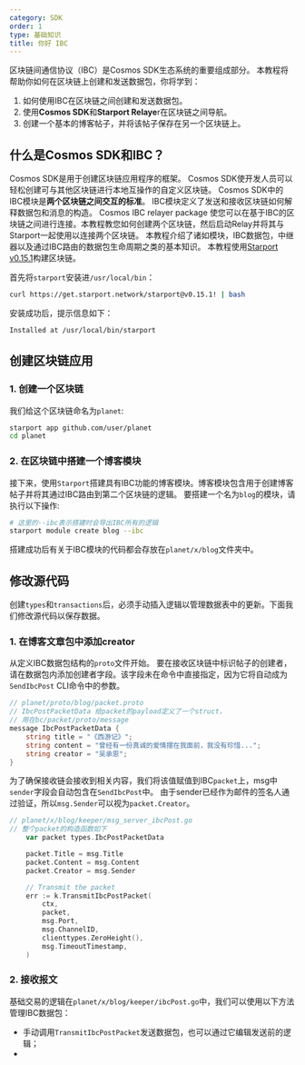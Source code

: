 ```yaml
---
category: SDK
order: 1
type: 基础知识
title: 你好 IBC
---
```


区块链间通信协议（IBC）是Cosmos SDK生态系统的重要组成部分。 本教程将帮助你如何在区块链上创建和发送数据包，你将学到：

1. 如何使用IBC在区块链之间创建和发送数据包。 
2. 使用**Cosmos SDK**和**Starport Relaye**r在区块链之间导航。 
3. 创建一个基本的博客帖子，并将该帖子保存在另一个区块链上。

## 什么是Cosmos SDK和IBC？

 Cosmos SDK是用于创建区块链应用程序的框架。 Cosmos SDK使开发人员可以轻松创建可与其他区块链进行本地互操作的自定义区块链。 Cosmos SDK中的IBC模块是**两个区块链之间交互的标准**。 IBC模块定义了发送和接收区块链如何解释数据包和消息的构造。 Cosmos IBC relayer package  使您可以在基于IBC的区块链之间进行连接。本教程教您如何创建两个区块链，然后启动Relay并将其与Starport一起使用以连接两个区块链。 本教程介绍了诸如模块，IBC数据包，中继器以及通过IBC路由的数据包生命周期之类的基本知识。 本教程使用[Starport v0.15.1](https://github.com/tendermint/starport)构建区块链。

 首先将`starport`安装进`/usr/local/bin`：

 ```bash
curl https://get.starport.network/starport@v0.15.1! | bash
 ```

 安装成功后，提示信息如下：

 ```bash
Installed at /usr/local/bin/starport
 ```

 ## 创建区块链应用

### 1. 创建一个区块链

我们给这个区块链命名为`planet`:

```bash
starport app github.com/user/planet
cd planet
```

### 2. 在区块链中搭建一个博客模块

接下来，使用`Starport`搭建具有IBC功能的博客模块。博客模块包含用于创建博客帖子并将其通过IBC路由到第二个区块链的逻辑。 要搭建一个名为`blog`的模块，请执行以下操作:

```bash
# 这里的--ibc表示搭建时会导出IBC所有的逻辑
starport module create blog --ibc
```

搭建成功后有关于IBC模块的代码都会存放在`planet/x/blog`文件夹中。

## 修改源代码

创建`types`和`transactions`后，必须手动插入逻辑以管理数据表中的更新。下面我们修改源代码以保存数据。

### 1. 在博客文章包中添加creator

从定义IBC数据包结构的`proto`文件开始。 要在接收区块链中标识帖子的创建者，请在数据包内添加创建者字段。该字段未在命令中直接指定，因为它将自动成为`SendIbcPost` CLI命令中的参数。

```go
// planet/proto/blog/packet.proto
// IbcPostPacketData 给packet的payload定义了一个struct，
// 用在bc/packet/proto/message
message IbcPostPacketData {
    string title = "《西游记》";
    string content = "曾经有一份真诚的爱情摆在我面前，我没有珍惜...";
    string creator = "吴承恩"; 
}
```

为了确保接收链会接收到相关内容，我们将该值赋值到IBC`packet`上，msg中`sender`字段会自动包含在`SendIbcPost`中。
由于sender已经作为邮件的签名人通过验证，所以`msg.Sender`可以视为`packet.Creator`。
```go
// planet/x/blog/keeper/msg_server_ibcPost.go
// 整个packet的构造函数如下
    var packet types.IbcPostPacketData

    packet.Title = msg.Title
    packet.Content = msg.Content
    packet.Creator = msg.Sender 

    // Transmit the packet
    err := k.TransmitIbcPostPacket(
        ctx,
        packet,
        msg.Port,
        msg.ChannelID,
        clienttypes.ZeroHeight(),
        msg.TimeoutTimestamp,
    )
```

### 2. 接收报文

基础交易的逻辑在`planet/x/blog/keeper/ibcPost.go`中，我们可以使用以下方法管理IBC数据包：

* 手动调用`TransmitIbcPostPacket`发送数据包，也可以通过它编辑发送前的逻辑；
* 